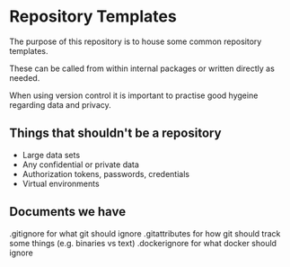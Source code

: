 # Repository Templates

The purpose of this repository is to house some common repository templates.

These can be called from within internal packages or written directly as needed.

When using version control it is important to practise good hygeine regarding data and privacy.

## Things that shouldn't be a repository

* Large data sets
* Any confidential or private data
* Authorization tokens, passwords, credentials
* Virtual environments

## Documents we have

.gitignore for what git should ignore
.gitattributes for how git should track some things (e.g. binaries vs text)
.dockerignore for what docker should ignore
